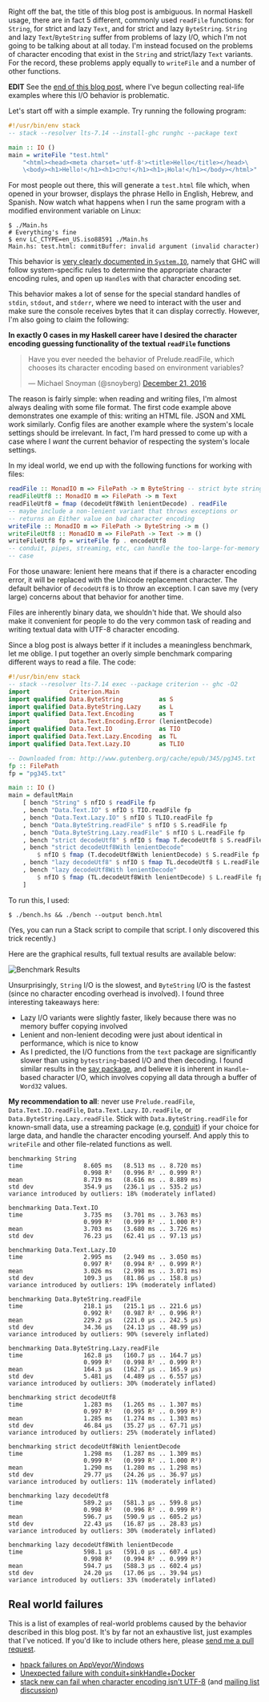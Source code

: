 Right off the bat, the title of this blog post is ambiguous. In normal
Haskell usage, there are in fact 5 different, commonly used `readFile`
functions: for `String`, for strict and lazy `Text`, and for strict
and lazy `ByteString`. `String` and lazy `Text`/`ByteString` suffer
from problems of lazy I/O, which I'm not going to be talking about at
all today. I'm instead focused on the problems of character encoding
that exist in the `String` and strict/lazy `Text` variants. For the
record, these problems apply equally to `writeFile` and a number of
other functions.

__EDIT__ See the [end of this blog post](#real-world-failures), where
I've begun collecting real-life examples where this I/O behavior is
problematic.

Let's start off with a simple example. Try running the following
program:

```haskell
#!/usr/bin/env stack
-- stack --resolver lts-7.14 --install-ghc runghc --package text

main :: IO ()
main = writeFile "test.html"
    "<html><head><meta charset='utf-8'><title>Hello</title></head>\
    \<body><h1>Hello!</h1><h1>שלום!</h1><h1>¡Hola!</h1></body></html>"
```

For most people out there, this will generate a `test.html` file
which, when opened in your browser, displays the phrase Hello in
English, Hebrew, and Spanish. Now watch what happens when I run the
same program with a modified environment variable on Linux:

```
$ ./Main.hs
# Everything's fine
$ env LC_CTYPE=en_US.iso88591 ./Main.hs
Main.hs: test.html: commitBuffer: invalid argument (invalid character)
```

This behavior is
[very clearly documented in `System.IO`](https://www.stackage.org/haddock/lts-7.14/base-4.9.0.0/System-IO.html#g:23),
namely that GHC will follow system-specific rules to determine the
appropriate character encoding rules, and open up `Handle`s with that
character encoding set.

This behavior makes a lot of sense for the special standard handles of
`stdin`, `stdout`, and `stderr`, where we need to interact with the
user and make sure the console receives bytes that it can display
correctly. However, I'm also going to claim the following:

__In exactly 0 cases in my Haskell career have I desired the character
encoding guessing functionality of the textual `readFile` functions__

<blockquote class="twitter-tweet" data-lang="en"><p lang="en" dir="ltr">Have you ever needed the behavior of Prelude.readFile, which chooses its character encoding based on environment variables?</p>&mdash; Michael Snoyman (@snoyberg) <a href="https://twitter.com/snoyberg/status/811624134174183424">December 21, 2016</a></blockquote>
<script async src="//platform.twitter.com/widgets.js" charset="utf-8"></script>

The reason is fairly simple: when reading and writing files, I'm
almost always dealing with some file format. The first code example
above demonstrates one example of this: writing an HTML file. JSON and
XML work similarly. Config files are another example where the
system's locale settings should be irrelevant. In fact, I'm hard
pressed to come up with a case where I _want_ the current behavior of
respecting the system's locale settings.

In my ideal world, we end up with the following functions for working
with files:

```haskell
readFile :: MonadIO m => FilePath -> m ByteString -- strict byte string, no lazy I/O!
readFileUtf8 :: MonadIO m => FilePath -> m Text
readFileUtf8 = fmap (decodeUtf8With lenientDecode) . readFile
-- maybe include a non-lenient variant that throws exceptions or
-- returns an Either value on bad character encoding
writeFile :: MonadIO m => FilePath -> ByteString -> m ()
writeFileUtf8 :: MonadIO m => FilePath -> Text -> m ()
writeFileUtf8 fp = writeFile fp . encodeUtf8
-- conduit, pipes, streaming, etc, can handle the too-large-for-memory
-- case
```

For those unaware: lenient here means that if there is a character
encoding error, it will be replaced with the Unicode replacement
character. The default behavior of `decodeUtf8` is to throw an
exception. I can save my (very large) concerns about that behavior for
another time.

Files are inherently binary data, we shouldn't hide that. We should
also make it convenient for people to do the very common task of
reading and writing textual data with UTF-8 character encoding.

Since a blog post is always better if it includes a meaningless benchmark, let me oblige. I put together an overly simple benchmark comparing different ways to read a file. The code:

```haskell
#!/usr/bin/env stack
-- stack --resolver lts-7.14 exec --package criterion -- ghc -O2
import           Criterion.Main
import qualified Data.ByteString          as S
import qualified Data.ByteString.Lazy     as L
import qualified Data.Text.Encoding       as T
import           Data.Text.Encoding.Error (lenientDecode)
import qualified Data.Text.IO             as TIO
import qualified Data.Text.Lazy.Encoding  as TL
import qualified Data.Text.Lazy.IO        as TLIO

-- Downloaded from: http://www.gutenberg.org/cache/epub/345/pg345.txt
fp :: FilePath
fp = "pg345.txt"

main :: IO ()
main = defaultMain
    [ bench "String" $ nfIO $ readFile fp
    , bench "Data.Text.IO" $ nfIO $ TIO.readFile fp
    , bench "Data.Text.Lazy.IO" $ nfIO $ TLIO.readFile fp
    , bench "Data.ByteString.readFile" $ nfIO $ S.readFile fp
    , bench "Data.ByteString.Lazy.readFile" $ nfIO $ L.readFile fp
    , bench "strict decodeUtf8" $ nfIO $ fmap T.decodeUtf8 $ S.readFile fp
    , bench "strict decodeUtf8With lenientDecode"
        $ nfIO $ fmap (T.decodeUtf8With lenientDecode) $ S.readFile fp
    , bench "lazy decodeUtf8" $ nfIO $ fmap TL.decodeUtf8 $ L.readFile fp
    , bench "lazy decodeUtf8With lenientDecode"
        $ nfIO $ fmap (TL.decodeUtf8With lenientDecode) $ L.readFile fp
    ]
```

To run this, I used:

```
$ ./bench.hs && ./bench --output bench.html
```

(Yes, you can run a Stack script to compile that script. I only
discovered this trick recently.)

Here are the graphical results, full textual results are available
below:

<img src="https://i.sli.mg/qsJ2A1.png" alt="Benchmark Results" style="max-width:100%">

Unsurprisingly, `String` I/O is the slowest, and `ByteString` I/O is
the fastest (since no character encoding overhead is involved). I
found three interesting takeaways here:

* Lazy I/O variants were slightly faster, likely because there was no
  memory buffer copying involved
* Lenient and non-lenient decoding were just about identical in
  performance, which is nice to know
* As I predicted, the I/O functions from the `text` package are
  significantly slower than using `bytestring`-based I/O and then
  decoding. I found similar results in the
  [say package](https://github.com/fpco/say#readme), and believe it is
  inherent in `Handle`-based character I/O, which involves copying all
  data through a buffer of `Word32` values.

__My recommendation to all__: never use `Prelude.readFile`,
`Data.Text.IO.readFile`, `Data.Text.Lazy.IO.readFile`, or
`Data.ByteString.Lazy.readFile`. Stick with `Data.ByteString.readFile`
for known-small data, use a streaming package (e.g, [conduit](https://haskell-lang.org/library/conduit)) if your choice for large
data, and handle the character encoding yourself. And apply this to
`writeFile` and other file-related functions as well.

```
benchmarking String
time                 8.605 ms   (8.513 ms .. 8.720 ms)
                     0.998 R²   (0.996 R² .. 0.999 R²)
mean                 8.719 ms   (8.616 ms .. 8.889 ms)
std dev              354.9 μs   (236.1 μs .. 535.2 μs)
variance introduced by outliers: 18% (moderately inflated)

benchmarking Data.Text.IO
time                 3.735 ms   (3.701 ms .. 3.763 ms)
                     0.999 R²   (0.999 R² .. 1.000 R²)
mean                 3.703 ms   (3.680 ms .. 3.726 ms)
std dev              76.23 μs   (62.41 μs .. 97.13 μs)

benchmarking Data.Text.Lazy.IO
time                 2.995 ms   (2.949 ms .. 3.050 ms)
                     0.997 R²   (0.994 R² .. 0.999 R²)
mean                 3.026 ms   (2.998 ms .. 3.071 ms)
std dev              109.3 μs   (81.86 μs .. 158.8 μs)
variance introduced by outliers: 19% (moderately inflated)

benchmarking Data.ByteString.readFile
time                 218.1 μs   (215.1 μs .. 221.6 μs)
                     0.992 R²   (0.987 R² .. 0.996 R²)
mean                 229.2 μs   (221.0 μs .. 242.5 μs)
std dev              34.36 μs   (24.13 μs .. 48.99 μs)
variance introduced by outliers: 90% (severely inflated)

benchmarking Data.ByteString.Lazy.readFile
time                 162.8 μs   (160.7 μs .. 164.7 μs)
                     0.999 R²   (0.998 R² .. 0.999 R²)
mean                 164.3 μs   (162.7 μs .. 165.9 μs)
std dev              5.481 μs   (4.489 μs .. 6.557 μs)
variance introduced by outliers: 30% (moderately inflated)

benchmarking strict decodeUtf8
time                 1.283 ms   (1.265 ms .. 1.307 ms)
                     0.997 R²   (0.995 R² .. 0.999 R²)
mean                 1.285 ms   (1.274 ms .. 1.303 ms)
std dev              46.84 μs   (35.27 μs .. 67.71 μs)
variance introduced by outliers: 25% (moderately inflated)

benchmarking strict decodeUtf8With lenientDecode
time                 1.298 ms   (1.287 ms .. 1.309 ms)
                     0.999 R²   (0.999 R² .. 1.000 R²)
mean                 1.290 ms   (1.280 ms .. 1.298 ms)
std dev              29.77 μs   (24.26 μs .. 36.97 μs)
variance introduced by outliers: 11% (moderately inflated)

benchmarking lazy decodeUtf8
time                 589.2 μs   (581.3 μs .. 599.8 μs)
                     0.998 R²   (0.996 R² .. 0.999 R²)
mean                 596.7 μs   (590.9 μs .. 605.2 μs)
std dev              22.43 μs   (16.87 μs .. 28.83 μs)
variance introduced by outliers: 30% (moderately inflated)

benchmarking lazy decodeUtf8With lenientDecode
time                 598.1 μs   (591.0 μs .. 607.4 μs)
                     0.998 R²   (0.994 R² .. 0.999 R²)
mean                 594.7 μs   (588.3 μs .. 602.4 μs)
std dev              24.20 μs   (17.06 μs .. 39.94 μs)
variance introduced by outliers: 33% (moderately inflated)
```

<h2 id="real-world-failures">Real world failures</h2>

This is a list of examples of real-world problems caused by
the behavior described in this blog post. It's by far not an
exhaustive list, just examples that I've noticed. If you'd like to
include others here, please
[send me a pull request](https://github.com/snoyberg/snoyman.com-content/edit/master/posts/beware-of-readfile.md).

* [hpack failures on AppVeyor/Windows](https://github.com/sol/hpack/pull/142)
* [Unexpected failure with conduit+sinkHandle+Docker](https://www.reddit.com/r/haskell/comments/5nmmgv/how_to_pipe_unicode_to_a_process_using_conduit/)
* [stack new can fail when character encoding isn't
  UTF-8](https://github.com/commercialhaskell/stack/pull/2867) (and [mailing list discussion](https://groups.google.com/d/msg/yesodweb/ZyWLsJOtY0c/aejf9E7rCAAJ))
